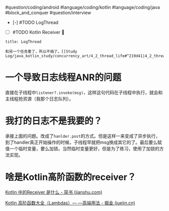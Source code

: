 #question/coding/android #language/coding/kotlin #language/coding/java #block_and_conquer #question/interview 

- [-] #TODO LogThread
- [ ] #TODO Kotlin Receiver 🔽

```ad-note
title: LogThread

和另一个任务重了，所以不搞了。[[Study Log/java_kotlin_study/concurrency_art/4_2_thread_life#^219d41|4_2_thread_life]]
```

# 一个导致日志线程ANR的问题

直接在子线程中`listener?.invoke(msg)`，这样这句代码在子线程中执行，就会和主线程抢资源（我那个日志队列）。

# 我打的日志不是我要的？

承接上面的问题。改成了`hanlder.post`的方式。但是这样一来变成了异步执行，到了handler真正开始操作的时候，子线程早就把msg换成其它的了。最后要么赋值一个临时变量，要么加锁。当然临时变量更好，但是为了练习，使用了加锁的方法实现。

# 啥是Kotlin高阶函数的receiver？

[Kotlin 中的Receiver 是什么 - 简书 (jianshu.com)](https://www.jianshu.com/p/a887007f1e46)

[Kotlin 高阶函数大全（Lambdas）— —高端用法 - 掘金 (juejin.cn)](https://juejin.cn/post/7202634945171816505#heading-3)